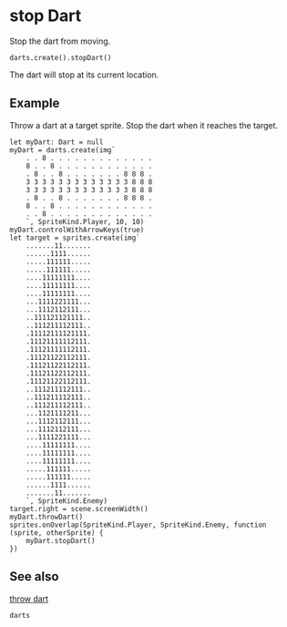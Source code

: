 # stop Dart

Stop the dart from moving.

```sig
darts.create().stopDart()
```

The dart will stop at its current location.

## Example

Throw a dart at a target sprite. Stop the dart when it reaches the target.

```blocks
let myDart: Dart = null
myDart = darts.create(img`
    . . 8 . . . . . . . . . . . . . 
    8 . . 8 . . . . . . . . . . . . 
    . 8 . . 8 . . . . . . . 8 8 8 . 
    3 3 3 3 3 3 3 3 3 3 3 3 3 8 8 8 
    3 3 3 3 3 3 3 3 3 3 3 3 3 8 8 8 
    . 8 . . 8 . . . . . . . 8 8 8 . 
    8 . . 8 . . . . . . . . . . . . 
    . . 8 . . . . . . . . . . . . . 
    `, SpriteKind.Player, 10, 10)
myDart.controlWithArrowKeys(true)
let target = sprites.create(img`
    .......11.......
    ......1111......
    .....111111.....
    .....111111.....
    ....11111111....
    ....11111111....
    ....11111111....
    ...1111221111...
    ...1112112111...
    ..111121121111..
    ..111211112111..
    .11112111121111.
    .11121111112111.
    .11121111112111.
    .11121122112111.
    .11121122112111.
    .11121122112111.
    .11121122112111.
    ..111211112111..
    ..111211112111..
    ..111211112111..
    ...1121111211...
    ...1112112111...
    ...1112112111...
    ...1111221111...
    ....11111111....
    ....11111111....
    ....11111111....
    .....111111.....
    .....111111.....
    ......1111......
    .......11.......
    `, SpriteKind.Enemy)
target.right = scene.screenWidth()
myDart.throwDart()
sprites.onOverlap(SpriteKind.Player, SpriteKind.Enemy, function (sprite, otherSprite) {
    myDart.stopDart()
})
```
## See also

[throw dart](/reference/darts/throw-dart)

```package
darts
```